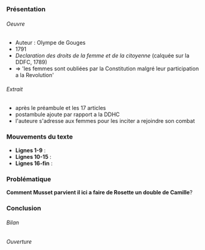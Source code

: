 ### Présentation
###### Oeuvre
- Auteur : Olympe de Gouges
- 1791
- *Declaration des droits de la femme et de la citoyenne* (calquée sur la DDFC, 1789)
- => 'les femmes sont oubliées par la Constitution malgré leur participation a la Revolution'
###### Extrait
- après le préambule et les 17 articles 
- postambule ajoute par rapport a la DDHC
- l'auteure s'adresse aux femmes pour les inciter a rejoindre son combat
### Mouvements du texte 
- **Lignes 1-9** : 
- **Lignes 10-15** :
- **Lignes 16-fin** :  

### Problématique
**Comment Musset parvient il ici a faire de Rosette un double de Camille**?

### Conclusion 
###### *Bilan*

###### *Ouverture*